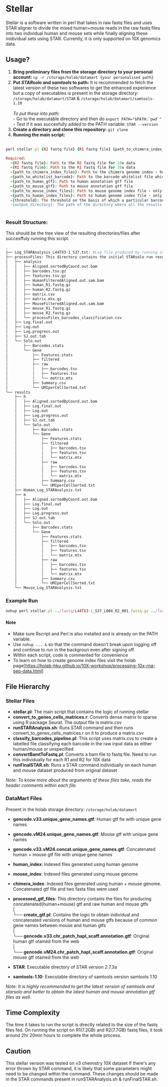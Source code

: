 # Stellar

Stellar is a software written in perl that takes in raw fastq files and uses STAR aligner to divide the mixed human+mouse reads in the raw fastq files into two individual human and mouse sets while finally aligning these inidividual sets using STAR. Currently, it is only supported on 10X genomics data.

## Usage?
<ol>
  <li> <strong>Bring preliminary files from the storage directory to your personal account:</strong> <code>cp -r /storage/holab/datamart {your personalised path}</code></li>
  <li> <strong>Put <i>STARsolo</i> and <i>samtools</i> to path:</strong> It is recommended to fetch the latest version of these two softwares to get the enhanced experience but a copy of executables is present in the storage directory:
    <code>/storage/holab/datamart/STAR</code> & <code>/storage/holab/datamart/samtools-1.10</code><br/><br/>
    <i>To put these into path:</i><br/>
    - Go to the executable directory and then do <code>export PATH="$PATH:`pwd`"</code><br/>
    - Test if it was succesfully added to the PATH variable: <code>STAR --version</code>
   
  </li>
  
  <li> <strong>Create a directory and clone this repository:</strong> <code>git clone </code> </li>
  <li> <strong>Running the main script:</strong></li><br>
</ol>

  ```ruby
  perl stellar.pl {R2 fastq file} {R1 fastq file} {path_to_chimera_index_files} {path_to_whitelist_barcode} {path_to_human_gtf} {path_to_mouse_gtf} {path_to_mouse_index_files} {path_to_human_index_files} {threshold} {output_directory} 

  Required:
    -{R2 fastq file}: Path to the R2 fastq file for 10x data
    -{R1 fastq file}: Path to the R1 fastq file for 10x data
    -{path_to_chimera_index_files}: Path to the chimera genome index - human + mouse mixed
    -{path_to_whitelist_barcode}: Path to the barcode whitelist file which is needed for 10X data. Depends on the chemistry(v2/v3) used to produce the 10X data
    -{path_to_human_gtf}: Path to human annotation gtf file
    -{path_to_mouse_gtf}: Path to mouse annotation gtf file
    -{path_to_mouse_index_files}: Path to mouse genome index file - only mouse
    -{path_to_human_index_files}: Path to human genome index file - only human
    -{threshold}: The threshold on the basis of which a particular barcode is classified as either mouse/human/unspecified. For eg if it is 80% then a barcode must have gene pct >=80% for either human/mouse for it to be classified otherwise it'll be regarded as 'unspecified' 
    -{output_directory}: The path of the directory where all the results of the current instance are put.
      
  ```
  
  ### Result Structure:
  This should be the tree view of the resulting directories/files after succesffuly running this script.
  ```bash
  .
  ├── Log_STARAnalysis_L44TX3-1_S37.txt: #Log file produced by running initial STAR
  ├── processFiles: This directory contains the initial STARsolo run results as well as the process of breaking down STAR produced BAM to individual human and mouse reads
  │   ├── analysis
  │   │   ├── Aligned.sortedByCoord.out.bam
  │   │   ├── barcodes.tsv.gz
  │   │   ├── features.tsv.gz
  │   │   ├── HumanFilteredAligned.out.sam.bam
  │   │   ├── human_R1.fastq.gz
  │   │   ├── human_R2.fastq.gz
  │   │   ├── matrix.csv
  │   │   ├── matrix.mtx.gz
  │   │   ├── MouseFilteredAligned.out.sam.bam
  │   │   ├── mouse_R1.fastq.gz
  │   │   ├── mouse_R2.fastq.gz
  │   │   └── processFiles_barcodes_classification.csv
  │   ├── Log.final.out
  │   ├── Log.out
  │   ├── Log.progress.out
  │   ├── SJ.out.tab
  │   └── Solo.out
  │       ├── Barcodes.stats
  │       └── Gene
  │           ├── Features.stats
  │           ├── filtered
  │           ├── raw
  │           │   ├── barcodes.tsv
  │           │   ├── features.tsv
  │           │   └── matrix.mtx
  │           ├── Summary.csv
  │           └── UMIperCellSorted.txt
  └── results
      ├── h
      │   ├── Aligned.sortedByCoord.out.bam
      │   ├── Log.final.out
      │   ├── Log.out
      │   ├── Log.progress.out
      │   ├── SJ.out.tab
      │   └── Solo.out
      │       ├── Barcodes.stats
      │       └── Gene
      │           ├── Features.stats
      │           ├── filtered
      │           │   ├── barcodes.tsv
      │           │   ├── features.tsv
      │           │   └── matrix.mtx
      │           ├── raw
      │           │   ├── barcodes.tsv
      │           │   ├── features.tsv
      │           │   └── matrix.mtx
      │           ├── Summary.csv
      │           └── UMIperCellSorted.txt
      ├── Human_Log_STARAnalysis.txt
      ├── m
      │   ├── Aligned.sortedByCoord.out.bam
      │   ├── Log.final.out
      │   ├── Log.out
      │   ├── Log.progress.out
      │   ├── SJ.out.tab
      │   └── Solo.out
      │       ├── Barcodes.stats
      │       └── Gene
      │           ├── Features.stats
      │           ├── filtered
      │           │   ├── barcodes.tsv
      │           │   ├── features.tsv
      │           │   └── matrix.mtx
      │           ├── raw
      │           │   ├── barcodes.tsv
      │           │   ├── features.tsv
      │           │   └── matrix.mtx
      │           ├── Summary.csv
      │           └── UMIperCellSorted.txt
      └── Mouse_Log_STARAnalysis.txt
  ```
  
  ### Example Run
  ```ruby
  nohup perl stellar.pl ../fastq/L44TX3-1_S37_L004_R2_001.fastq.gz ../fastq/L44TX3-1_S37_L004_R1_001.fastq.gz /home/msnaveed/sra_local_repo/chimera_index/v3 /home/msnaveed/sra_local_repo/10x_genomics/3M-february-2018.txt /home/msnaveed/sra_local_repo/chimera_genome/human_genome/v3/*.gtf /home/msnaveed/sra_local_repo/chimera_genome/altered_mouse_genome/v3/*.gtf /home/msnaveed/sra_local_repo/chimera_genome/mouse_index/v3 /home/msnaveed/sra_local_repo/chimera_genome/human_index/v3 80 L44TX3-1_S37 &
  ```
  #### Note
  - Make sure Rscript and Perl is also installed and is already on the PATH variable.
  - Use <code>nohup ... &</code> so that the command doesn't break upon logging off and continue to run in the backgroun even after signing off.
  - Within each script, code is commented for convenience
  - To learn on how to create genome index files visit the holab page[https://holab-hku.github.io/10X-workshop/processing-10x-rna-seq-data.html]

## File Hierarchy

### Stellar Files
  - **stellar.pl**: The main script that contains the logic of running stellar
  - **convert_to_genes_cells_matrices.r**: Converts dense matrix to sparse using R package Seurat. The output file is matrix.csv
  - **runSTARAnalysis.sh**: Runs STAR command and then runs convert_to_genes_cells_matrices.r on it to produce a matrix.csv
  - **classify_barcodes_pipeline.pl**: This script uses matrix.cvs to create a labelled file classifying each barcode in the raw input data as either human/mouse or unspecified
  - **convertBamtToFastq.pl**: Converts a bam file to fastq file. Need to run this individually for each R1 and R2 for 10X data
  - **runFinalSTAR.sh**: Runs a STAR command individually on each human and mouse dataset produced from original dataset
  
  <i>Note: To know more about the arguments of these files take, reads the header comments within each file.</i>
  
### DataMart Files
Present in the holab storage directory: <code>/storage/holab/datamart</code>
  - **gencode.v33.unique_gene_names.gtf**: Human gtf fie with unique gene names
  - **gencode.vM24.unique_gene_names.gtf**: Mouse gtf with unique gene names
  - **gencode.v33.vM24.concat.unique_gene_names.gtf**: Concatenated human + mouse gtf file with unique gene names
  - **human_index**: Indexed files generated using human genome
  - **mouse_index**: Indexed files generated using mouse genome
  - **chimera_index**: Indexed files generated using human + mouse genome. Concatenated gtf file and two fasta files were used
  - **processed_gtf_files**: This directory contains the files for producing concatenated(human+mouse) gtf and raw human and mouse gtfs<br/>
      |<br/>
      └── **create_gtf.pl**: Contains the logic to obtain individual and concatenated versions of human and mouse gtfs because of common gene names between mouse and human gtfs<br/>
      |<br/>
      └──  **gencode.v33.chr_patch_hapl_scaff.annotation.gtf**:  Original human gtf otained from the web<br/>
      |<br/>
      └──  **gencode.vM24.chr_patch_hapl_scaff.annotation.gtf**: Original mouse gtf otained from the web<br/>
      
  - **STAR**: Executable directory of STAR version 2.7.3a
  - **samtools-1.10**: Executable directory of samtools version samtools 1.10
  
  <i>Note: It is highly recommended to get the latest version of samtools and starsolo and better to obtain the latest human and mouse annotation gtf files as well.</i>

## Time Complexity
The time it takes to run the script is directly related to the size of the fastq files fed. On running the script on R1(7.2GB) and R2(7.7GB) fastq files, it took around 2hr 20min hours to complete the whole process.


## Caution
This stellar version was tested on v3 chemistry 10X dataset If there's any error thrown by STAR command, it is likely that some parameters might need to be changed within the command. These changes should be made in the STAR commands present in runSTARAnalysis.sh & runFinalSTAR.sh.
